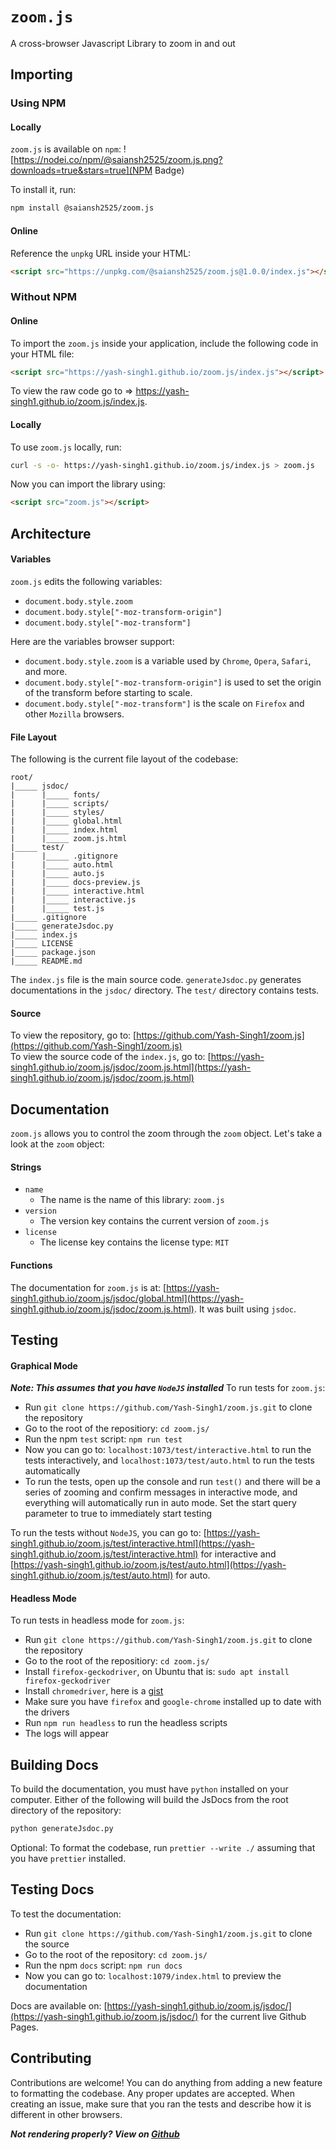 # `zoom.js`

A cross-browser Javascript Library to zoom in and out

## Importing

### Using NPM

#### Locally

`zoom.js` is available on `npm`:
![https://nodei.co/npm/@saiansh2525/zoom.js.png?downloads=true&stars=true](NPM Badge)

To install it, run:

```bash
npm install @saiansh2525/zoom.js
```

#### Online

Reference the `unpkg` URL inside your HTML:

```html
<script src="https://unpkg.com/@saiansh2525/zoom.js@1.0.0/index.js"></script>
```

### Without NPM

#### Online

To import the `zoom.js` inside your application, include the following code in your HTML file:

```html
<script src="https://yash-singh1.github.io/zoom.js/index.js"></script>
```

To view the raw code go to => <https://yash-singh1.github.io/zoom.js/index.js>.

#### Locally

To use `zoom.js` locally, run:

```bash
curl -s -o- https://yash-singh1.github.io/zoom.js/index.js > zoom.js
```

Now you can import the library using:

```html
<script src="zoom.js"></script>
```

## Architecture

#### Variables

`zoom.js` edits the following variables:

- `document.body.style.zoom`
- `document.body.style["-moz-transform-origin"]`
- `document.body.style["-moz-transform"]`

Here are the variables browser support:

- `document.body.style.zoom` is a variable used by `Chrome`, `Opera`, `Safari`, and more.
- `document.body.style["-moz-transform-origin"]` is used to set the origin of the transform before starting to scale.
- `document.body.style["-moz-transform"]` is the scale on `Firefox` and other `Mozilla` browsers.

#### File Layout

The following is the current file layout of the codebase:

```
root/
|_____ jsdoc/
|      |_____ fonts/
|      |_____ scripts/
|      |_____ styles/
|      |_____ global.html
|      |_____ index.html
|      |_____ zoom.js.html
|_____ test/
|      |_____ .gitignore
|      |_____ auto.html
|      |_____ auto.js
|      |_____ docs-preview.js
|      |_____ interactive.html
|      |_____ interactive.js
|      |_____ test.js
|_____ .gitignore
|_____ generateJsdoc.py
|_____ index.js
|_____ LICENSE
|_____ package.json
|_____ README.md
```

The `index.js` file is the main source code. `generateJsdoc.py` generates documentations in the `jsdoc/` directory. The `test/` directory contains tests.

#### Source

To view the repository, go to: [https://github.com/Yash-Singh1/zoom.js](https://github.com/Yash-Singh1/zoom.js)<br>
To view the source code of the `index.js`, go to: [https://yash-singh1.github.io/zoom.js/jsdoc/zoom.js.html](https://yash-singh1.github.io/zoom.js/jsdoc/zoom.js.html)

## Documentation

`zoom.js` allows you to control the zoom through the `zoom` object. Let's take a look at the `zoom` object:

#### Strings

- `name`
  - The name is the name of this library: `zoom.js`
- `version`
  - The version key contains the current version of `zoom.js`
- `license`
  - The license key contains the license type: `MIT`

#### Functions

The documentation for `zoom.js` is at: [https://yash-singh1.github.io/zoom.js/jsdoc/global.html](https://yash-singh1.github.io/zoom.js/jsdoc/zoom.js.html). It was built using `jsdoc`.

## Testing

#### Graphical Mode

**_Note: This assumes that you have `NodeJS` installed_**
To run tests for `zoom.js`:

- Run `git clone https://github.com/Yash-Singh1/zoom.js.git` to clone the repository
- Go to the root of the repositiory: `cd zoom.js/`
- Run the npm `test` script: `npm run test`
- Now you can go to: `localhost:1073/test/interactive.html` to run the tests interactively, and `localhost:1073/test/auto.html` to run the tests automatically
- To run the tests, open up the console and run `test()` and there will be a series of zooming and confirm messages in interactive mode, and everything will automatically run in auto mode. Set the start query parameter to true to immediately start testing

To run the tests without `NodeJS`, you can go to: [https://yash-singh1.github.io/zoom.js/test/interactive.html](https://yash-singh1.github.io/zoom.js/test/interactive.html) for interactive and [https://yash-singh1.github.io/zoom.js/test/auto.html](https://yash-singh1.github.io/zoom.js/test/auto.html) for auto.

#### Headless Mode

To run tests in headless mode for `zoom.js`:

- Run `git clone https://github.com/Yash-Singh1/zoom.js.git` to clone the repository
- Go to the root of the repositiory: `cd zoom.js/`
- Install `firefox-geckodriver`, on Ubuntu that is: `sudo apt install firefox-geckodriver`
- Install `chromedriver`, here is a [gist](https://gist.github.com/ziadoz/3e8ab7e944d02fe872c3454d17af31a5)
- Make sure you have `firefox` and `google-chrome` installed up to date with the drivers
- Run `npm run headless` to run the headless scripts
- The logs will appear

## Building Docs

To build the documentation, you must have `python` installed on your computer. Either of the following will build the JsDocs from the root directory of the repository:

```bash
python generateJsdoc.py
```

Optional: To format the codebase, run `prettier --write ./` assuming that you have `prettier` installed.

## Testing Docs

To test the documentation:

- Run `git clone https://github.com/Yash-Singh1/zoom.js.git` to clone the source
- Go to the root of the repository: `cd zoom.js/`
- Run the npm `docs` script: `npm run docs`
- Now you can go to: `localhost:1079/index.html` to preview the documentation

Docs are available on: [https://yash-singh1.github.io/zoom.js/jsdoc/](https://yash-singh1.github.io/zoom.js/jsdoc/) for the current live Github Pages.

## Contributing

Contributions are welcome! You can do anything from adding a new feature to formatting the codebase. Any proper updates are accepted. When creating an issue, make sure that you ran the tests and describe how it is different in other browsers.

**_Not rendering properly? View on [Github](https://github.com/Yash-Singh1/zoom.js#readme)_**
